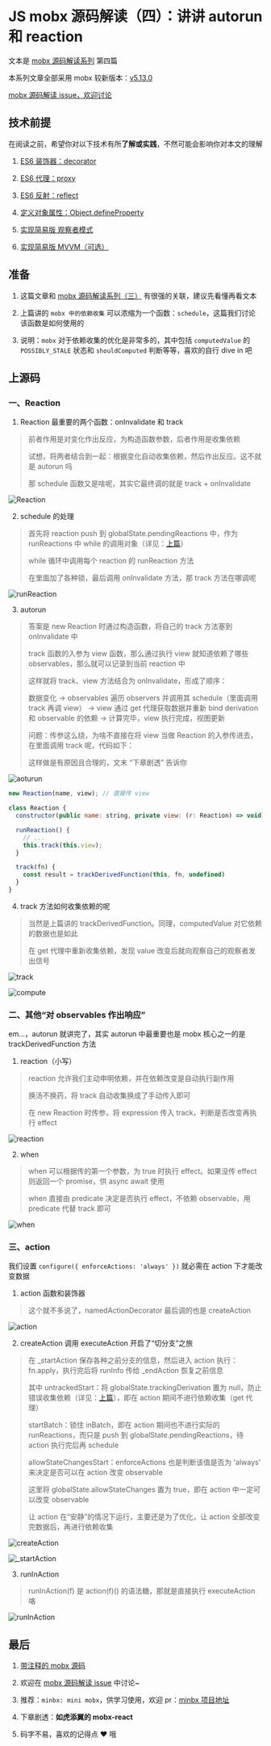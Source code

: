 # JS mobx 源码解读（四）：讲讲 autorun 和 reaction

文本是 [mobx 源码解读系列](https://github.com/lawler61/blog#js-%E7%9B%B8%E5%85%B3) 第四篇

本系列文章全部采用 mobx 较新版本：[v5.13.0](https://github.com/lawler61/mobx)

[mobx 源码解读 issue，欢迎讨论](https://github.com/lawler61/blog/issues?q=is%3Aissue+is%3Aopen+label%3A%22mobx+%E6%BA%90%E7%A0%81%E8%A7%A3%E8%AF%BB%22)

## 技术前提

在阅读之前，希望你对以下技术有所**了解或实践**，不然可能会影响你对本文的理解

1. [ES6 装饰器：decorator](http://es6.ruanyifeng.com/#docs/decorator)

2. [ES6 代理：proxy](http://es6.ruanyifeng.com/#docs/proxy)

3. [ES6 反射：reflect](http://es6.ruanyifeng.com/#docs/reflect)

4. [定义对象属性：Object.defineProperty](https://developer.mozilla.org/zh-CN/docs/Web/JavaScript/Reference/Global_Objects/Object/defineProperty)

5. [实现简易版 观察者模式](https://github.com/lawler61/blog/issues/1)

6. [实现简易版 MVVM（可选）](https://github.com/lawler61/blog/issues/5)

## 准备

1. 这篇文章和 [mobx 源码解读系列（三）](https://github.com/lawler61/blog/blob/master/js/mobx-source/3.collect-dependencies.md) 有很强的关联，建议先看懂再看文本

2. 上篇讲的 `mobx 中的依赖收集` 可以浓缩为一个函数：`schedule`，这篇我们讨论该函数是如何使用的

3. 说明：`mobx` 对于依赖收集的优化是非常多的，其中包括 `computedValue` 的 `POSSIBLY_STALE` 状态和 `shouldComputed` 判断等等，喜欢的自行 dive in 吧

## 上源码

### 一、Reaction

1. Reaction 最重要的两个函数：onInvalidate 和 track

> 前者作用是对变化作出反应，为构造函数参数，后者作用是收集依赖
>
> 试想，将两者结合到一起：根据变化自动收集依赖，然后作出反应。这不就是 autorun 吗
>
> 那 schedule 函数又是啥呢，其实它最终调的就是 track + onInvalidate

![Reaction](./images/4/1.Reaction.png)

2. schedule 的处理

> 首先将 reaction push 到 globalState.pendingReactions 中，作为 runReactions 中 while 的调用对象（详见：[上篇](https://github.com/lawler61/blog/blob/master/js/mobx-source/3.collect-dependencies.md)）
>
> while 循环中调用每个 reaction 的 runReaction 方法
>
> 在里面加了各种锁，最后调用 onInvalidate 方法，那 track 方法在哪调呢

![runReaction](./images/4/2.runReaction.png)

3. autorun

> 答案是 new Reaction 时通过构造函数，将自己的 track 方法塞到 onInvalidate 中
>
> track 函数的入参为 view 函数，那么通过执行 view 就知道依赖了哪些 observables，那么就可以记录到当前 reaction 中
>
> 这样就将 track、view 方法结合为 onInvalidate，形成了顺序：
>
> 数据变化 -> observables 遍历 observers 并调用其 schedule（里面调用 track 再调 view） -> view 通过 get 代理获取数据并重新 bind derivation 和 observable 的依赖 -> 计算完毕，view 执行完成，视图更新
>
> 问题：传参这么绕，为啥不直接在将 view 当做 Reaction 的入参传进去，在里面调用 track 呢，代码如下：
>
> 这样做是有原因且合理的，文末 “下章剧透” 告诉你

![aoturun](./images/4/3.autorun.png)

```js
new Reaction(name, view); // 直接传 view

class Reaction {
  constructor(public name: string, private view: (r: Reaction) => void) {}

  runReaction() {
    // ...
    this.track(this.view);
  }

  track(fn) {
    const result = trackDerivedFunction(this, fn, undefined)
  }
}
```

4. track 方法如何收集依赖的呢

> 当然是上篇讲的 trackDerivedFunction。同理，computedValue 对它依赖的数据也是如此
>
> 在 get 代理中重新收集依赖，发现 value 改变后就向观察自己的观察者发出信号

![track](./images/4/4.track.png)

![compute](./images/4/5.compute.png)

### 二、其他“对 observables 作出响应”

em...，autorun 就讲完了，其实 autorun 中最重要也是 mobx 核心之一的是 trackDerivedFunction 方法

1. reaction（小写）

> reaction 允许我们主动申明依赖，并在依赖改变是自动执行副作用
>
> 换汤不换药，将 track 自动收集换成了手动传入即可
>
> 在 new Reaction 时传参，将 expression 传入 track，判断是否改变再执行 effect

![reaction](./images/4/6.reaction.png)

2. when

> when 可以根据传的第一个参数，为 true 时执行 effect。如果没传 effect 则返回一个 promise，供 async await 使用
>
> when 直接由 predicate 决定是否执行 effect，不依赖 observable，用 predicate 代替 track 即可

![when](./images/4/7.when.png)

### 三、action

我们设置 `configure({ enforceActions: 'always' })` 就必需在 action 下才能改变数据

1. action 函数和装饰器

> 这个就不多说了，namedActionDecorator 最后调的也是 createAction

![action](./images/4/8.action.png)

2. createAction 调用 executeAction 开启了“切分支”之旅

> 在 _startAction 保存各种之前分支的信息，然后进入 action 执行：fn.apply，执行完后将 runInfo 传给 _endAction 恢复之前信息
>
> 其中 untrackedStart：将 globalState.trackingDerivation 置为 null，防止错误收集依赖（详见：[上篇](https://github.com/lawler61/blog/blob/master/js/mobx-source/3.collect-dependencies.md)），即在 action 期间不进行依赖收集（get 代理）
>
> startBatch：锁住 inBatch，即在 action 期间也不进行实际的 runReactions，而只是 push 到 globalState.pendingReactions，待 action 执行完后再 schedule
>
> allowStateChangesStart：enforceActions 也是判断该值是否为 'always' 来决定是否可以在 action 改变 observable
>
> 这里将 globalState.allowStateChanges 置为 true，即在 action 中一定可以改变 observable
>
> 让 action 在“安静”的情况下运行，主要还是为了优化，让 action 全部改变完数据后，再进行依赖收集

![createAction](./images/4/9.createAction.png)

![_startAction](./images/4/10._startAction.png)

3. runInAction

> runInAction(f) 是 action(f)() 的语法糖，那就是直接执行 executeAction 咯

![runInAction](./images/4/11.runInAction.png)

## 最后

1. [带注释的 mobx 源码](https://github.com/lawler61/mobx)

2. 欢迎在 [mobx 源码解读 issue](https://github.com/lawler61/blog/issues?q=is%3Aissue+is%3Aopen+label%3A%22mobx+%E6%BA%90%E7%A0%81%E8%A7%A3%E8%AF%BB%22) 中讨论~

3. 推荐：`minbx: mini mobx`，供学习使用，欢迎 pr：[minbx 项目地址](https://github.com/lawler61/minbx)

4. 下章剧透：**如虎添翼的 mobx-react**

5. 码字不易，喜欢的记得点 ❤️ 哦
